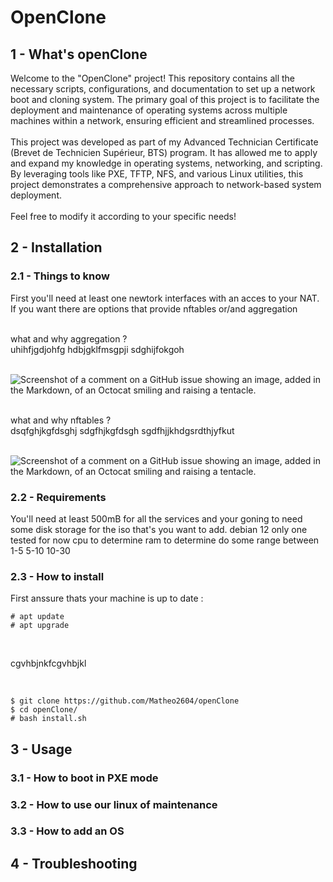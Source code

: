 # **OpenClone**


## 1 - What's openClone

Welcome to the "OpenClone" project! This repository contains all the necessary scripts, configurations, and documentation to set up a network boot and cloning system. The primary goal of this project is to facilitate the deployment and maintenance of operating systems across multiple machines within a network, ensuring efficient and streamlined processes.
<br />
<br />
This project was developed as part of my Advanced Technician Certificate (Brevet de Technicien Supérieur, BTS) program. It has allowed me to apply and expand my knowledge in operating systems, networking, and scripting. By leveraging tools like PXE, TFTP, NFS, and various Linux utilities, this project demonstrates a comprehensive approach to network-based system deployment.
<br />
<br />
Feel free to modify it according to your specific needs!



## 2 - Installation

### 2.1 - Things to know

First you'll need at least one newtork interfaces with an acces to your NAT.  
If you want there are options that provide nftables or/and aggregation

<br />
what and why aggregation ? <br /> 
uhihfjgdjohfg
hdbjgklfmsgpji
sdghijfokgoh
<br />

<br />

![Screenshot of a comment on a GitHub issue showing an image, added in the Markdown, of an Octocat smiling and raising a tentacle.](https://myoctocat.com/assets/images/base-octocat.svg)
<br />

<br />
what and why nftables ?<br />
dsqfghjkgfdsghj
sdgfhjkgfdsgh
sgdfhjjkhdgsrdthjyfkut 
<br />

<br />

![Screenshot of a comment on a GitHub issue showing an image, added in the Markdown, of an Octocat smiling and raising a tentacle.](https://myoctocat.com/assets/images/base-octocat.svg)
<br />


### 2.2 - Requirements

You'll need at least 500mB for all the services and your goning to need some disk storage for the iso that's you want to add.
debian 12 only one tested for now
cpu to determine 
ram to determine 
do some range between 1-5 5-10 10-30 
<br />

### 2.3 - How to install

First anssure thats your machine is up to date :

```
# apt update
# apt upgrade
```

<br />

cgvhbjnkfcgvhbjkl

<br />

```
$ git clone https://github.com/Matheo2604/openClone
$ cd openClone/
# bash install.sh 
```

## 3 - Usage

### 3.1 - How to boot in PXE mode

### 3.2 - How to use our linux of maintenance

### 3.3 - How to add an OS

## 4 - Troubleshooting